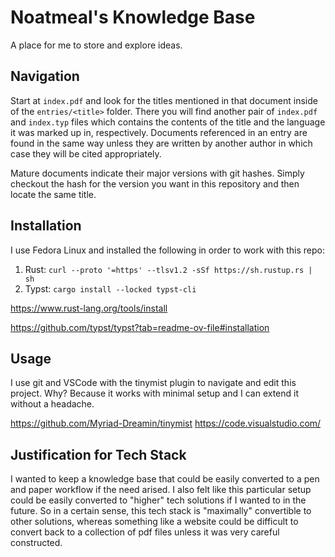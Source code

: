 # Noatmeal's Knowledge Base

A place for me to store and explore ideas. 

## Navigation

Start at `index.pdf` and look for the titles mentioned in that document inside 
of the `entries/<title>` folder. There you will find another pair of `index.pdf`
and `index.typ` files which contains the contents of the title and the 
language it was marked up in, respectively. Documents referenced in an entry are
found in the same way unless they are written by another author in which case
they will be cited appropriately. 

Mature documents indicate their major versions with git hashes. Simply 
checkout the hash for the version you want in this repository and then locate 
the same title.  

## Installation

I use Fedora Linux and installed the following in order to work with this repo:

1. Rust: `curl --proto '=https' --tlsv1.2 -sSf https://sh.rustup.rs | sh`
2. Typst: `cargo install --locked typst-cli`

https://www.rust-lang.org/tools/install

https://github.com/typst/typst?tab=readme-ov-file#installation

## Usage

I use git and VSCode with the tinymist plugin to navigate and edit this project. 
Why? Because it works with minimal setup and I can extend it without a 
headache. 

https://github.com/Myriad-Dreamin/tinymist
https://code.visualstudio.com/

## Justification for Tech Stack

I wanted to keep a knowledge base that could be easily converted to a pen and
paper workflow if the need arised. I also felt like this particular setup could 
be easily converted to "higher" tech solutions if I wanted to in the future. 
So in a certain sense, this tech stack is "maximally" convertible to other 
solutions, whereas something like a website could be difficult to convert back to
a collection of pdf files unless it was very careful constructed. 
